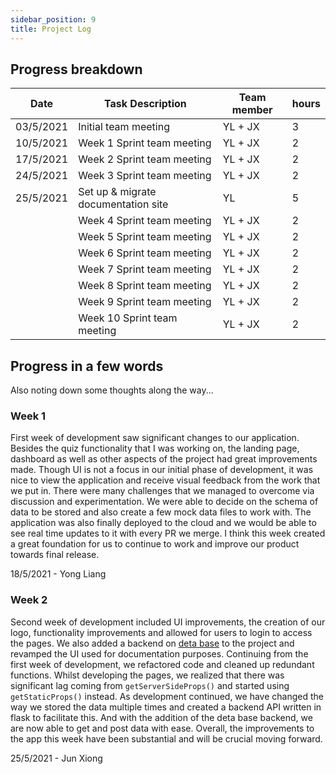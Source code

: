 ```yaml
---
sidebar_position: 9
title: Project Log
---
```


## **Progress breakdown**

| Date      | Task Description                    | Team member | hours |
| --------- | ----------------------------------- | ----------- | ----- |
| 03/5/2021 | Initial team meeting                | YL + JX     | 3     |
| 10/5/2021 | Week 1 Sprint team meeting          | YL + JX     | 2     |
| 17/5/2021 | Week 2 Sprint team meeting          | YL + JX     | 2     |
| 24/5/2021 | Week 3 Sprint team meeting          | YL + JX     | 2     |
| 25/5/2021 | Set up & migrate documentation site | YL          | 5     |
|           | Week 4 Sprint team meeting          | YL + JX     | 2     |
|           | Week 5 Sprint team meeting          | YL + JX     | 2     |
|           | Week 6 Sprint team meeting          | YL + JX     | 2     |
|           | Week 7 Sprint team meeting          | YL + JX     | 2     |
|           | Week 8 Sprint team meeting          | YL + JX     | 2     |
|           | Week 9 Sprint team meeting          | YL + JX     | 2     |
|           | Week 10 Sprint team meeting         | YL + JX     | 2     |

## **Progress in a few words**

Also noting down some thoughts along the way...

### Week 1

First week of development saw significant changes to our application. Besides
the quiz functionality that I was working on, the landing page, dashboard as
well as other aspects of the project had great improvements made. Though UI is
not a focus in our initial phase of development, it was nice to view the
application and receive visual feedback from the work that we put in. There were
many challenges that we managed to overcome via discussion and experimentation.
We were able to decide on the schema of data to be stored and also create a few
mock data files to work with. The application was also finally deployed to the
cloud and we would be able to see real time updates to it with every PR we
merge. I think this week created a great foundation for us to continue to work
and improve our product towards final release.

18/5/2021 - Yong Liang

### Week 2

Second week of development included UI improvements, the creation of our logo,
functionality improvements and allowed for users to login to access the pages.
We also added a backend on [deta base](https://www.deta.sh/) to the project and
revamped the UI used for documentation purposes. Continuing from the first week
of development, we refactored code and cleaned up redundant functions. Whilst
developing the pages, we realized that there was significant lag coming from
`getServerSideProps()` and started using `getStaticProps()` instead. As
development continued, we have changed the way we stored the data multiple times
and created a backend API written in flask to facilitate this. And with the
addition of the deta base backend, we are now able to get and post data with
ease. Overall, the improvements to the app this week have been substantial and
will be crucial moving forward.

25/5/2021 - Jun Xiong
